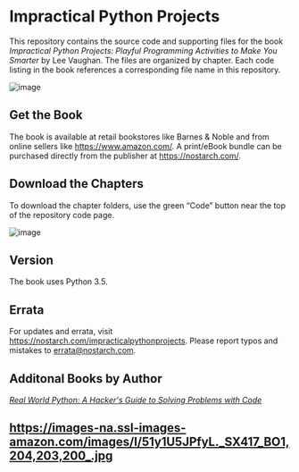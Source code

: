 # Impractical Python Projects

 This repository contains the source code and supporting files for the book *Impractical Python Projects: Playful Programming Activities to Make You Smarter* by Lee Vaughan. The files are organized by chapter. Each code listing in the book references a corresponding file name in this repository.

![image](https://user-images.githubusercontent.com/31315095/86491992-2382a380-bd32-11ea-82c2-e26febc82187.png)           

## Get the Book
The book is available at retail bookstores like Barnes & Noble and from online sellers like https://www.amazon.com/. 
A print/eBook bundle can be purchased directly from the publisher at https://nostarch.com/.

## Download the Chapters
To download the chapter folders, use the green “Code” button near the top of the repository code page.

![image](https://user-images.githubusercontent.com/31315095/86492104-9c81fb00-bd32-11ea-97d0-96efd5863c49.png)

## Version
The book uses Python 3.5.

## Errata
For updates and errata, visit https://nostarch.com/impracticalpythonprojects. Please report typos and mistakes to errata@nostarch.com.

## Additonal Books by Author
[*Real World Python: A Hacker's Guide to Solving Problems with Code*](https://nostarch.com/real-world-python)

## https://images-na.ssl-images-amazon.com/images/I/51y1U5JPfyL._SX417_BO1,204,203,200_.jpg
